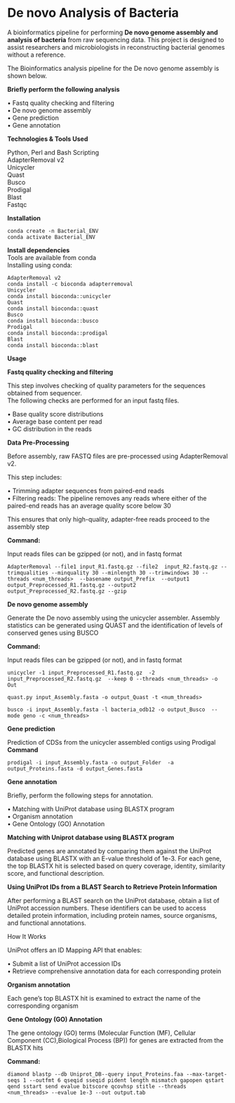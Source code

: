 # De novo Analysis of Bacteria  

A bioinformatics pipeline for performing **De novo genome assembly and analysis of bacteria** from raw sequencing data. This project is designed to assist researchers and microbiologists in reconstructing bacterial genomes without a reference.  
  
The Bioinformatics analysis pipeline for the De novo genome assembly is shown below.   
  
**Briefly perform the following analysis**        
  
  •  	Fastq quality checking and filtering  
  •	  De novo genome assembly  
  •  	Gene prediction  
  •	  Gene annotation  
  
**Technologies & Tools Used**   
  
Python, Perl and Bash Scripting    
AdapterRemoval v2  
Unicycler  
Quast  
Busco  
Prodigal  
Blast  
Fastqc  
  
**Installation**  
  
```
conda create -n Bacterial_ENV  
conda activate Bacterial_ENV  
```
  
**Install dependencies**   
Tools are  available from conda  
Installing using conda: 
  
```  
AdapterRemoval v2  
conda install -c bioconda adapterremoval  
Unicycler  
conda install bioconda::unicycler  
Quast  
conda install bioconda::quast  
Busco  
conda install bioconda::busco  
Prodigal  
conda install bioconda::prodigal  
Blast  
conda install bioconda::blast  
```
  
**Usage**  

**Fastq quality checking and filtering** 
  
This step involves checking of quality parameters for the sequences obtained from sequencer.  
The following checks are performed for an input fastq files.
  
•	Base quality score distributions      
•	Average base content per read   
•	GC distribution in the reads  
  
**Data Pre-Processing**  
  
Before assembly, raw FASTQ files are pre-processed using AdapterRemoval v2.  
  
This step includes:    
   
•	Trimming adapter sequences from paired-end reads      
•	Filtering reads: The pipeline removes any reads where either of the paired-end reads has an average quality score below 30  
    
This ensures that only high-quality, adapter-free reads proceed to the assembly step   
  
**Command:**  
  
Input reads files can be gzipped (or not), and in fastq format  

```  
AdapterRemoval --file1 input_R1.fastq.gz --file2  input_R2.fastq.gz --trimqualities --minquality 30 --minlength 30 --trimwindows 30 --threads <num_threads>  --basename output_Prefix  --output1 output_Preprocessed_R1.fastq.gz --output2 output_Preprocessed_R2.fastq.gz --gzip
```
    
**De novo genome assembly**    
  
Generate the De novo assembly using the unicycler assembler. Assembly statistics can be generated using QUAST and the identification of  levels of conserved genes using BUSCO     
  
**Command:**  
  
Input reads files can be gzipped (or not), and in fastq format  
```  
unicycler -1 input_Preprocessed_R1.fastq.gz  -2  input_Preprocessed_R2.fastq.gz  --keep 0 --threads <num_threads> -o Out
  
quast.py input_Assembly.fasta -o output_Quast -t <num_threads>
  
busco -i input_Assembly.fasta -l bacteria_odb12 -o output_Busco  --mode geno -c <num_threads> 
```
    
**Gene prediction**  
  
Prediction of  CDSs from the unicycler assembled contigs using Prodigal  
**Command**  
  
```  
prodigal -i input_Assembly.fasta -o output_Folder  -a output_Proteins.fasta -d output_Genes.fasta
```    
**Gene annotation**  
  
Briefly, perform the following steps for annotation.  
  
•	Matching with UniProt database using BLASTX program  
•	Organism annotation  
•	Gene Ontology (GO) Annotation    
  
**Matching with Uniprot database using BLASTX program**  
  
Predicted genes are annotated by comparing them against the UniProt database using BLASTX with an E-value threshold of 1e-3. For each gene, the top BLASTX hit is selected based on query coverage, identity, similarity score, and functional description.  

**Using UniProt IDs from a BLAST Search to Retrieve Protein Information**   

After performing a BLAST search on the UniProt database, obtain a list of UniProt accession numbers. These identifiers can be used to access detailed protein information, including protein names, source organisms, and functional annotations.  
  
How It Works 
  
UniProt offers an ID Mapping API that enables:  
  
• Submit a list of UniProt accession IDs  
• Retrieve comprehensive annotation data for each corresponding protein    
   
**Organism annotation**   
   
Each gene’s top BLASTX hit is examined to extract the name of the corresponding organism  

  
**Gene Ontology (GO) Annotation**  
  
The gene ontology (GO) terms (Molecular Function (MF), Cellular Component (CC),Biological Process (BP)) for genes are extracted from the BLASTX hits  
  
  
**Command:**  

```  
diamond blastp --db Uniprot_DB--query input_Proteins.faa --max-target-seqs 1 --outfmt 6 qseqid sseqid pident length mismatch gapopen qstart qend sstart send evalue bitscore qcovhsp stitle --threads <num_threads> --evalue 1e-3 --out output.tab  
```
  

  
  

  
    
    

  



